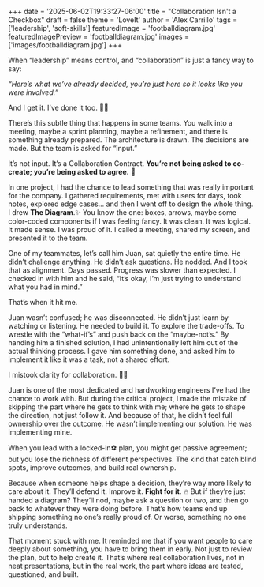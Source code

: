 +++
date = '2025-06-02T19:33:27-06:00'
title = "Collaboration Isn't a Checkbox"
draft = false
theme = 'LoveIt'
author = 'Alex Carrillo'
tags = ['leadership', 'soft-skills']
featuredImage = 'footballdiagram.jpg'
featuredImagePreview = 'footballdiagram.jpg'
images = ['images/footballdiagram.jpg']
+++



When “leadership” means control, and “collaboration” is just a fancy way to say: 

_“Here’s what we’ve already decided, you’re just here so it looks like you were involved.”_

And I get it. I’ve done it too. 🙋‍♂️

There’s this subtle thing that happens in some teams. You walk into a meeting, maybe a sprint planning, maybe a refinement, and there is something already prepared. The architecture is drawn. The decisions are made. But the team is asked for “input.”

It’s not input. It’s a Collaboration Contract. **You’re not being asked to co-create; you’re being asked to agree.** 🤝

In one project, I had the chance to lead something that was really important for the company. I gathered requirements, met with users for days, took notes, explored edge cases… and then I went off to design the whole thing. I drew **The Diagram**.✨ You know the one: boxes, arrows, maybe some color-coded components if I was feeling fancy. It was clean. It was logical. It made sense. I was proud of it. I called a meeting, shared my screen, and presented it to the team.

One of my teammates, let’s call him Juan, sat quietly the entire time. He didn’t challenge anything. He didn’t ask questions. He nodded. And I took that as alignment. Days passed. Progress was slower than expected. I checked in with him and he said, “It’s okay, I’m just trying to understand what you had in mind.”

That’s when it hit me. 

Juan wasn’t confused; he was disconnected. He didn’t just learn by watching or listening. He needed to build it. To explore the trade-offs. To wrestle with the “what-if’s” and push back on the “maybe-not’s.” By handing him a finished solution, I had unintentionally left him out of the actual thinking process. I gave him something done, and asked him to implement it like it was a task, not a shared effort.

I mistook clarity for collaboration. 🤦‍♂️

Juan is one of the most dedicated and hardworking engineers I’ve had the chance to work with. But during the critical project, I made the mistake of skipping the part where he gets to think with me; where he gets to shape the direction, not just follow it. And because of that, he didn’t feel full ownership over the outcome. He wasn’t implementing our solution. He was implementing mine. 

When you lead with a locked-in⚽ plan, you might get passive agreement; but you lose the richness of different perspectives. The kind that catch blind spots, improve outcomes, and build real ownership.

Because when someone helps shape a decision, they’re way more likely to care about it. They’ll defend it. Improve it. **Fight for it**. 🔥
But if they’re just handed a diagram? They’ll nod, maybe ask a question or two, and then go back to whatever they were doing before.
That’s how teams end up shipping something no one’s really proud of. Or worse, something no one truly understands. 

That moment stuck with me. It reminded me that if you want people to care deeply about something, you have to bring them in early. Not just to review the plan, but to help create it. That’s where real collaboration lives, not in neat presentations, but in the real work, the part where ideas are tested, questioned, and built.
